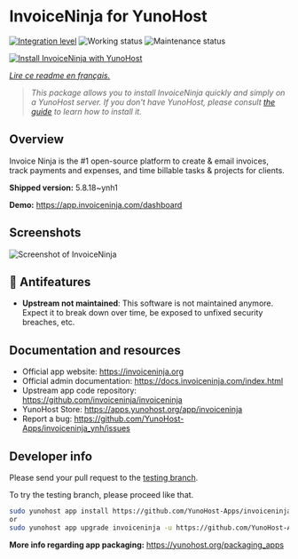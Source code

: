 <!--
N.B.: This README was automatically generated by https://github.com/YunoHost/apps/tree/master/tools/README-generator
It shall NOT be edited by hand.
-->

# InvoiceNinja for YunoHost

[![Integration level](https://dash.yunohost.org/integration/invoiceninja.svg)](https://dash.yunohost.org/appci/app/invoiceninja) ![Working status](https://ci-apps.yunohost.org/ci/badges/invoiceninja.status.svg) ![Maintenance status](https://ci-apps.yunohost.org/ci/badges/invoiceninja.maintain.svg)

[![Install InvoiceNinja with YunoHost](https://install-app.yunohost.org/install-with-yunohost.svg)](https://install-app.yunohost.org/?app=invoiceninja)

*[Lire ce readme en français.](./README_fr.md)*

> *This package allows you to install InvoiceNinja quickly and simply on a YunoHost server.
If you don't have YunoHost, please consult [the guide](https://yunohost.org/#/install) to learn how to install it.*

## Overview

Invoice Ninja is the #1 open-source platform to create & email invoices, track payments and expenses, and time billable tasks & projects for clients.


**Shipped version:** 5.8.18~ynh1

**Demo:** https://app.invoiceninja.com/dashboard

## Screenshots

![Screenshot of InvoiceNinja](./doc/screenshots/screenshot.png)

## :red_circle: Antifeatures

- **Upstream not maintained**: This software is not maintained anymore. Expect it to break down over time, be exposed to unfixed security breaches, etc.

## Documentation and resources

* Official app website: <https://invoiceninja.org>
* Official admin documentation: <https://docs.invoiceninja.com/index.html>
* Upstream app code repository: <https://github.com/invoiceninja/invoiceninja>
* YunoHost Store: <https://apps.yunohost.org/app/invoiceninja>
* Report a bug: <https://github.com/YunoHost-Apps/invoiceninja_ynh/issues>

## Developer info

Please send your pull request to the [testing branch](https://github.com/YunoHost-Apps/invoiceninja_ynh/tree/testing).

To try the testing branch, please proceed like that.

``` bash
sudo yunohost app install https://github.com/YunoHost-Apps/invoiceninja_ynh/tree/testing --debug
or
sudo yunohost app upgrade invoiceninja -u https://github.com/YunoHost-Apps/invoiceninja_ynh/tree/testing --debug
```

**More info regarding app packaging:** <https://yunohost.org/packaging_apps>
